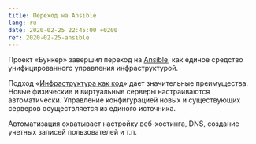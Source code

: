 ```yaml
---
title: Переход на Ansible
lang: ru
date: 2020-02-25 22:45:00 +0200
ref: 2020-02-25-ansible
---
```

Проект «Бункер» завершил переход на [Ansible][1],
как единое средство унифицированного управления инфраструктурой.

Подход «[Инфраструктура как код][2]» дает значительные преимущества.
Новые физические и виртуальные серверы настраиваются автоматически.
Управление конфигурацией новых и существующих серверов осуществляется из единого источника.

Автоматизация охватывает настройку веб-хостинга, DNS,
создание учетных записей пользователей и т.п.

[1]: https://www.ansible.com/
[2]: https://ru.wikipedia.org/wiki/%D0%98%D0%BD%D1%84%D1%80%D0%B0%D1%81%D1%82%D1%80%D1%83%D0%BA%D1%82%D1%83%D1%80%D0%B0_%D0%BA%D0%B0%D0%BA_%D0%BA%D0%BE%D0%B4
